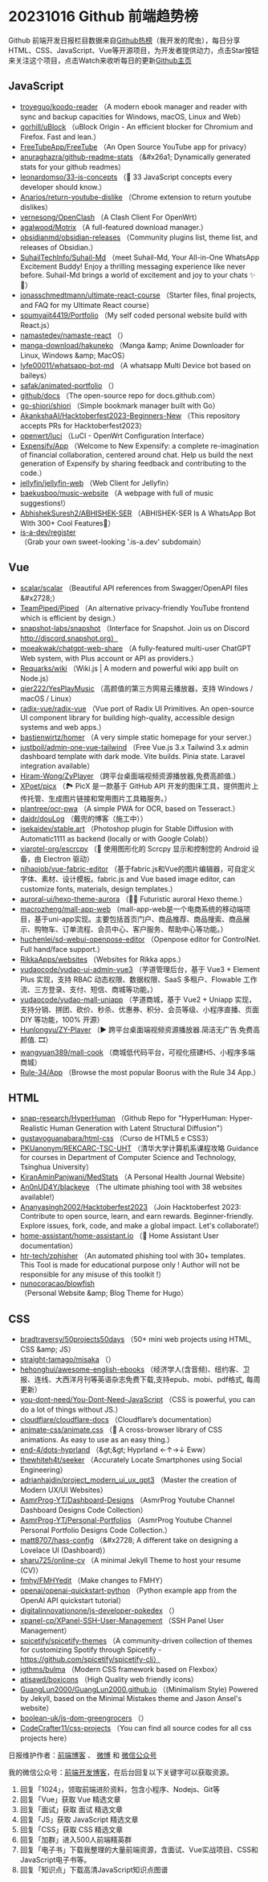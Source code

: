 # 20231016 Github 前端趋势榜

Github 前端开发日报栏目数据来自[Github热榜](https://github.qdkfweb.cn/)（我开发的爬虫），每日分享HTML、CSS、JavaScript、Vue等开源项目，为开发者提供动力，点击Star按钮来关注这个项目，点击Watch来收听每日的更新[Github主页](https://github.com/kujian/githubTrending)
## JavaScript

* [troyeguo/koodo-reader](https://github.com/troyeguo/koodo-reader) （A modern ebook manager and reader with sync and backup capacities for Windows, macOS, Linux and Web）
* [gorhill/uBlock](https://github.com/gorhill/uBlock) （uBlock Origin - An efficient blocker for Chromium and Firefox. Fast and lean.）
* [FreeTubeApp/FreeTube](https://github.com/FreeTubeApp/FreeTube) （An Open Source YouTube app for privacy）
* [anuraghazra/github-readme-stats](https://github.com/anuraghazra/github-readme-stats) （&amp;#x26a1; Dynamically generated stats for your github readmes）
* [leonardomso/33-js-concepts](https://github.com/leonardomso/33-js-concepts) （&#x1f4dc; 33 JavaScript concepts every developer should know.）
* [Anarios/return-youtube-dislike](https://github.com/Anarios/return-youtube-dislike) （Chrome extension to return youtube dislikes）
* [vernesong/OpenClash](https://github.com/vernesong/OpenClash) （A Clash Client For OpenWrt）
* [agalwood/Motrix](https://github.com/agalwood/Motrix) （A full-featured download manager.）
* [obsidianmd/obsidian-releases](https://github.com/obsidianmd/obsidian-releases) （Community plugins list, theme list, and releases of Obsidian.）
* [SuhailTechInfo/Suhail-Md](https://github.com/SuhailTechInfo/Suhail-Md) （meet Suhail-Md, Your All-in-One WhatsApp Excitement Buddy! Enjoy a thrilling messaging experience like never before. Suhail-Md brings a world of excitement and joy to your chats &#x2728;&#x1f916;）
* [jonasschmedtmann/ultimate-react-course](https://github.com/jonasschmedtmann/ultimate-react-course) （Starter files, final projects, and FAQ for my Ultimate React course）
* [soumyajit4419/Portfolio](https://github.com/soumyajit4419/Portfolio) （My self coded personal website build with React.js）
* [namastedev/namaste-react](https://github.com/namastedev/namaste-react) （）
* [manga-download/hakuneko](https://github.com/manga-download/hakuneko) （Manga &amp;amp; Anime Downloader for Linux, Windows &amp;amp; MacOS）
* [lyfe00011/whatsapp-bot-md](https://github.com/lyfe00011/whatsapp-bot-md) （A whatsapp Multi Device bot based on baileys）
* [safak/animated-portfolio](https://github.com/safak/animated-portfolio) （）
* [github/docs](https://github.com/github/docs) （The open-source repo for docs.github.com）
* [go-shiori/shiori](https://github.com/go-shiori/shiori) （Simple bookmark manager built with Go）
* [AkankshaAI/Hacktoberfest2023-Beginners-New](https://github.com/AkankshaAI/Hacktoberfest2023-Beginners-New) （This repository accepts PRs for Hacktoberfest2023）
* [openwrt/luci](https://github.com/openwrt/luci) （LuCI - OpenWrt Configuration Interface）
* [Expensify/App](https://github.com/Expensify/App) （Welcome to New Expensify: a complete re-imagination of financial collaboration, centered around chat. Help us build the next generation of Expensify by sharing feedback and contributing to the code.）
* [jellyfin/jellyfin-web](https://github.com/jellyfin/jellyfin-web) （Web Client for Jellyfin）
* [baekusboo/music-website](https://github.com/baekusboo/music-website) （A webpage with full of music suggestions!）
* [AbhishekSuresh2/ABHISHEK-SER](https://github.com/AbhishekSuresh2/ABHISHEK-SER) （ABHISHEK-SER Is A WhatsApp Bot With 300+ Cool Features&#x1f3af;）
* [is-a-dev/register](https://github.com/is-a-dev/register) （Grab your own sweet-looking '.is-a.dev' subdomain）

## Vue

* [scalar/scalar](https://github.com/scalar/scalar) （Beautiful API references from Swagger/OpenAPI files &amp;#x2728;）
* [TeamPiped/Piped](https://github.com/TeamPiped/Piped) （An alternative privacy-friendly YouTube frontend which is efficient by design.）
* [snapshot-labs/snapshot](https://github.com/snapshot-labs/snapshot) （Interface for Snapshot. Join us on Discord http://discord.snapshot.org）
* [moeakwak/chatgpt-web-share](https://github.com/moeakwak/chatgpt-web-share) （A fully-featured multi-user ChatGPT Web system, with Plus account or API as providers.）
* [Requarks/wiki](https://github.com/Requarks/wiki) （Wiki.js | A modern and powerful wiki app built on Node.js）
* [qier222/YesPlayMusic](https://github.com/qier222/YesPlayMusic) （高颜值的第三方网易云播放器，支持 Windows / macOS / Linux）
* [radix-vue/radix-vue](https://github.com/radix-vue/radix-vue) （Vue port of Radix UI Primitives. An open-source UI component library for building high-quality, accessible design systems and web apps.）
* [bastienwirtz/homer](https://github.com/bastienwirtz/homer) （A very simple static homepage for your server.）
* [justboil/admin-one-vue-tailwind](https://github.com/justboil/admin-one-vue-tailwind) （Free Vue.js 3.x Tailwind 3.x admin dashboard template with dark mode. Vite builds. Pinia state. Laravel integration available）
* [Hiram-Wong/ZyPlayer](https://github.com/Hiram-Wong/ZyPlayer) （跨平台桌面端视频资源播放器,免费高颜值.）
* [XPoet/picx](https://github.com/XPoet/picx) （&#x1f3de;&#xfe0f; PicX 是一款基于 GitHub API 开发的图床工具，提供图片上传托管、生成图片链接和常用图片工具箱服务。）
* [plantree/ocr-pwa](https://github.com/plantree/ocr-pwa) （A simple PWA for OCR, based on Tesseract.）
* [daidr/douLog](https://github.com/daidr/douLog) （戴兜的博客（施工中））
* [isekaidev/stable.art](https://github.com/isekaidev/stable.art) （Photoshop plugin for Stable Diffusion with Automatic1111 as backend (locally or with Google Colab)）
* [viarotel-org/escrcpy](https://github.com/viarotel-org/escrcpy) （&#x1f4f1; 使用图形化的 Scrcpy 显示和控制您的 Android 设备，由 Electron 驱动）
* [nihaojob/vue-fabric-editor](https://github.com/nihaojob/vue-fabric-editor) （基于fabric.js和Vue的图片编辑器，可自定义字体、素材、设计模板。fabric.js and Vue based image editor, can customize fonts, materials, design templates.）
* [auroral-ui/hexo-theme-aurora](https://github.com/auroral-ui/hexo-theme-aurora) （&#x1f3f3;&#xfe0f;&#x200d;&#x1f308; Futuristic auroral Hexo theme.）
* [macrozheng/mall-app-web](https://github.com/macrozheng/mall-app-web) （mall-app-web是一个电商系统的移动端项目，基于uni-app实现。主要包括首页门户、商品推荐、商品搜索、商品展示、购物车、订单流程、会员中心、客户服务、帮助中心等功能。）
* [huchenlei/sd-webui-openpose-editor](https://github.com/huchenlei/sd-webui-openpose-editor) （Openpose editor for ControlNet. Full hand/face support.）
* [RikkaApps/websites](https://github.com/RikkaApps/websites) （Websites for Rikka apps.）
* [yudaocode/yudao-ui-admin-vue3](https://github.com/yudaocode/yudao-ui-admin-vue3) （芋道管理后台，基于 Vue3 + Element Plus 实现，支持 RBAC 动态权限、数据权限、SaaS 多租户、Flowable 工作流、三方登录、支付、短信、商城等功能。）
* [yudaocode/yudao-mall-uniapp](https://github.com/yudaocode/yudao-mall-uniapp) （芋道商城，基于 Vue2 + Uniapp 实现，支持分销、拼团、砍价、秒杀、优惠券、积分、会员等级、小程序直播、页面 DIY 等功能，100% 开源）
* [Hunlongyu/ZY-Player](https://github.com/Hunlongyu/ZY-Player) （&#x25b6;&#xfe0f; 跨平台桌面端视频资源播放器.简洁无广告.免费高颜值. &#x1f39e;）
* [wangyuan389/mall-cook](https://github.com/wangyuan389/mall-cook) （商城低代码平台，可视化搭建H5、小程序多端商城）
* [Rule-34/App](https://github.com/Rule-34/App) （Browse the most popular Boorus with the Rule 34 App.）

## HTML

* [snap-research/HyperHuman](https://github.com/snap-research/HyperHuman) （Github Repo for &quot;HyperHuman: Hyper-Realistic Human Generation with Latent Structural Diffusion&quot;）
* [gustavoguanabara/html-css](https://github.com/gustavoguanabara/html-css) （Curso de HTML5 e CSS3）
* [PKUanonym/REKCARC-TSC-UHT](https://github.com/PKUanonym/REKCARC-TSC-UHT) （清华大学计算机系课程攻略 Guidance for courses in Department of Computer Science and Technology, Tsinghua University）
* [KiranAminPanjwani/MedStats](https://github.com/KiranAminPanjwani/MedStats) （A Personal Health Journal Website）
* [An0nUD4Y/blackeye](https://github.com/An0nUD4Y/blackeye) （The ultimate phishing tool with 38 websites available!）
* [Ananyasingh2002/Hacktoberfest2023](https://github.com/Ananyasingh2002/Hacktoberfest2023) （Join Hacktoberfest 2023: Contribute to open source, learn, and earn rewards. Beginner-friendly. Explore issues, fork, code, and make a global impact. Let's collaborate!）
* [home-assistant/home-assistant.io](https://github.com/home-assistant/home-assistant.io) （&#x1f4d8; Home Assistant User documentation）
* [htr-tech/zphisher](https://github.com/htr-tech/zphisher) （An automated phishing tool with 30+ templates. This Tool is made for educational purpose only ! Author will not be responsible for any misuse of this toolkit !）
* [nunocoracao/blowfish](https://github.com/nunocoracao/blowfish) （Personal Website &amp;amp; Blog Theme for Hugo）

## CSS

* [bradtraversy/50projects50days](https://github.com/bradtraversy/50projects50days) （50+ mini web projects using HTML, CSS &amp;amp; JS）
* [straight-tamago/misaka](https://github.com/straight-tamago/misaka) （）
* [hehonghui/awesome-english-ebooks](https://github.com/hehonghui/awesome-english-ebooks) （经济学人(含音频)、纽约客、卫报、连线、大西洋月刊等英语杂志免费下载,支持epub、mobi、pdf格式, 每周更新）
* [you-dont-need/You-Dont-Need-JavaScript](https://github.com/you-dont-need/You-Dont-Need-JavaScript) （CSS is powerful, you can do a lot of things without JS.）
* [cloudflare/cloudflare-docs](https://github.com/cloudflare/cloudflare-docs) （Cloudflare&rsquo;s documentation）
* [animate-css/animate.css](https://github.com/animate-css/animate.css) （&#x1f37f; A cross-browser library of CSS animations. As easy to use as an easy thing.）
* [end-4/dots-hyprland](https://github.com/end-4/dots-hyprland) （&amp;gt;&amp;gt; Hyprland &larr;&uarr;&rarr;&darr; Eww）
* [thewhiteh4t/seeker](https://github.com/thewhiteh4t/seeker) （Accurately Locate Smartphones using Social Engineering）
* [adrianhajdin/project_modern_ui_ux_gpt3](https://github.com/adrianhajdin/project_modern_ui_ux_gpt3) （Master the creation of Modern UX/UI Websites）
* [AsmrProg-YT/Dashboard-Designs](https://github.com/AsmrProg-YT/Dashboard-Designs) （AsmrProg Youtube Channel Dashboard Designs Code Collection）
* [AsmrProg-YT/Personal-Portfolios](https://github.com/AsmrProg-YT/Personal-Portfolios) （AsmrProg Youtube Channel Personal Portfolio Designs Code Collection.）
* [matt8707/hass-config](https://github.com/matt8707/hass-config) （&amp;#x2728; A different take on designing a Lovelace UI (Dashboard)）
* [sharu725/online-cv](https://github.com/sharu725/online-cv) （A minimal Jekyll Theme to host your resume (CV)）
* [fmhy/FMHYedit](https://github.com/fmhy/FMHYedit) （Make changes to FMHY）
* [openai/openai-quickstart-python](https://github.com/openai/openai-quickstart-python) （Python example app from the OpenAI API quickstart tutorial）
* [digitalinnovationone/js-developer-pokedex](https://github.com/digitalinnovationone/js-developer-pokedex) （）
* [xpanel-cp/XPanel-SSH-User-Management](https://github.com/xpanel-cp/XPanel-SSH-User-Management) （SSH Panel User Management）
* [spicetify/spicetify-themes](https://github.com/spicetify/spicetify-themes) （A community-driven collection of themes for customizing Spotify through Spicetify - https://github.com/spicetify/spicetify-cli）
* [jgthms/bulma](https://github.com/jgthms/bulma) （Modern CSS framework based on Flexbox）
* [atisawd/boxicons](https://github.com/atisawd/boxicons) （High Quality web friendly icons）
* [GuangLun2000/GuangLun2000.github.io](https://github.com/GuangLun2000/GuangLun2000.github.io) （(Minimalism Style) Powered by Jekyll, based on the Minimal Mistakes theme and Jason Ansel's website）
* [boolean-uk/js-dom-greengrocers](https://github.com/boolean-uk/js-dom-greengrocers) （）
* [CodeCrafter11/css-projects](https://github.com/CodeCrafter11/css-projects) （You can find all source codes for all css projects here）


日报维护作者：[前端博客](https://qdkfweb.cn/) 、 [微博](http://weibo.com/kujian) 和 [微信公众号](https://open.weixin.qq.com/qr/code?username=caibaojian_com)

我的微信公众号：[前端开发博客](https://open.weixin.qq.com/qr/code?username=caibaojian_com)，在后台回复以下关键字可以获取资源。

1. 回复「1024」，领取前端进阶资料，包含小程序、Nodejs、Git等
2. 回复「Vue」获取 Vue 精选文章
3. 回复「面试」获取 面试 精选文章
4. 回复「JS」获取 JavaScript 精选文章
5. 回复「CSS」获取 CSS 精选文章
6. 回复「加群」进入500人前端精英群
7. 回复「电子书」下载我整理的大量前端资源，含面试、Vue实战项目、CSS和JavaScript电子书等。
8. 回复「知识点」下载高清JavaScript知识点图谱